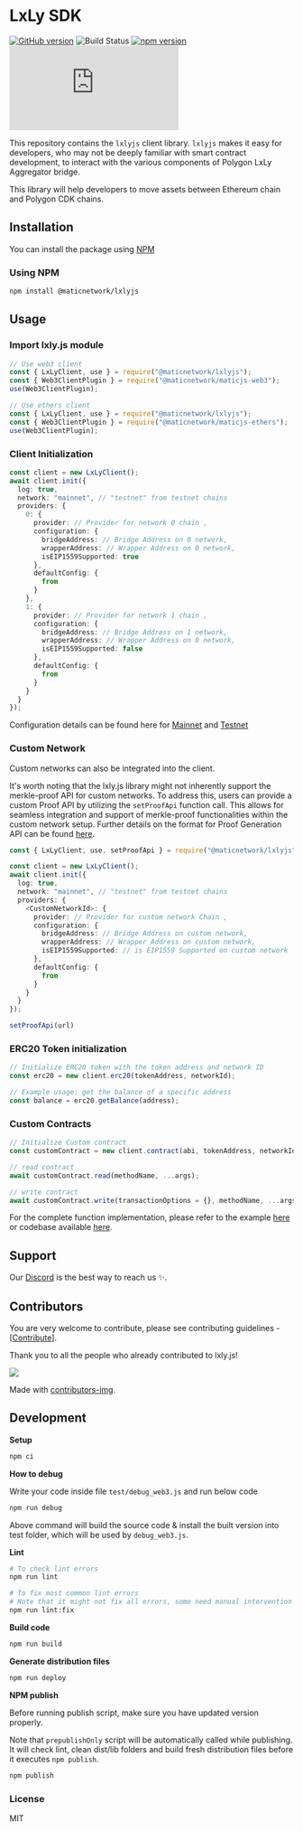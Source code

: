 # LxLy SDK

[![GitHub version](https://badge.fury.io/gh/0xpolygon%2Flxly.js.svg)](https://badge.fury.io/gh/0xpolygon%2Flxly.js)
![Build Status](https://github.com/0xpolygon/lxly.js/workflows/CI/badge.svg?branch=master)
[![npm version](https://badge.fury.io/js/%400xpolygon%2Flxlyjs.svg)](https://badge.fury.io/js/%400xpolygon%2Flxlyjs)
![GitHub](https://img.shields.io/github/license/0xpolygon/lxly.js)

This repository contains the `lxlyjs` client library. `lxlyjs` makes it easy for developers, who may not be deeply familiar with smart contract development, to interact with the various components of Polygon LxLy Aggregator bridge.

This library will help developers to move assets between Ethereum chain and Polygon CDK chains.

## Installation

You can install the package using [NPM](https://www.npmjs.com/package/@maticnetwork/lxlyjs)

### Using NPM

```bash
npm install @maticnetwork/lxlyjs
```

## Usage

### Import lxly.js module

```typescript
// Use web3 client
const { LxLyClient, use } = require("@maticnetwork/lxlyjs");
const { Web3ClientPlugin } = require("@maticnetwork/maticjs-web3");
use(Web3ClientPlugin);
```

```typescript
// Use ethers client
const { LxLyClient, use } = require("@maticnetwork/lxlyjs");
const { Web3ClientPlugin } = require("@maticnetwork/maticjs-ethers");
use(Web3ClientPlugin);
```

### Client Initialization

```typescript
const client = new LxLyClient();
await client.init({
  log: true,
  network: "mainnet", // "testnet" from testnet chains
  providers: {
    0: {
      provider: // Provider for network 0 chain ,
      configuration: {
        bridgeAddress: // Bridge Address on 0 network,
        wrapperAddress: // Wrapper Address on 0 network,
        isEIP1559Supported: true
      },
      defaultConfig: {
        from
      }
    },
    1: {
      provider: // Provider for network 1 chain ,
      configuration: {
        bridgeAddress: // Bridge Address on 1 network,
        wrapperAddress: // Wrapper Address on 0 network,
        isEIP1559Supported: false
      },
      defaultConfig: {
        from
      }
    }
  }
});
```

Configuration details can be found here for [Mainnet](./configuration//MAINNET.json) and [Testnet](./configuration//TESTNET.json)

### Custom Network

Custom networks can also be integrated into the client.

It's worth noting that the lxly.js library might not inherently support the merkle-proof API for custom networks. To address this, users can provide a custom Proof API by utilizing the ```setProofApi``` function call. This allows for seamless integration and support of merkle-proof functionalities within the custom network setup. Further details on the format for Proof Generation API can be found [here](https://github.com/maticnetwork/proof-generation-api).

```typescript
const { LxLyClient, use, setProofApi } = require("@maticnetwork/lxlyjs");

const client = new LxLyClient();
await client.init({
  log: true,
  network: "mainnet", // "testnet" from testnet chains
  providers: {
    <CustomNetworkId>: {
      provider: // Provider for custom network Chain ,
      configuration: {
        bridgeAddress: // Bridge Address on custom network,
        wrapperAddress: // Wrapper Address on custom network,
        isEIP1559Supported: // is EIP1559 Supported on custom network
      },
      defaultConfig: {
        from
      }
    }
  }
});

setProofApi(url)
```

### ERC20 Token initialization
```typescript
// Initialize ERC20 token with the token address and network ID
const erc20 = new client.erc20(tokenAddress, networkId);

// Example usage: get the balance of a specific address
const balance = erc20.getBalance(address);
```

### Custom Contracts

```typescript
// Initialize Custom contract
const customContract = new client.contract(abi, tokenAddress, networkId);

// read contract
await customContract.read(methodName, ...args);

// write contract
await customContract.write(transactionOptions = {}, methodName, ...args);
```

For the complete function implementation, please refer to the example [here](./test/debug_web3.js) or codebase available [here](./src/lxly/index.ts).

## Support

Our [Discord](https://discord.gg/0xPolygonDevs) is the best way to reach us ✨.

## Contributors

You are very welcome to contribute, please see contributing guidelines - [[Contribute](CONTRIBUTING.md)].

Thank you to all the people who already contributed to lxly.js!

<a href="https://github.com/0xpolygon/lxly.js/graphs/contributors">
  <img src="https://contrib.rocks/image?repo=0xpolygon/lxly.js" />
</a>

Made with [contributors-img](https://contrib.rocks).

## Development

**Setup**

```bash
npm ci
```

**How to debug**

Write your code inside file `test/debug_web3.js` and run below code

```bash
npm run debug
```

Above command will build the source code & install the built version into test folder, which will be used by `debug_web3.js`.

**Lint**

```bash
# To check lint errors
npm run lint

# To fix most common lint errors
# Note that it might not fix all errors, some need manual intervention
npm run lint:fix
```

**Build code**

```bash
npm run build
```

**Generate distribution files**

```bash
npm run deploy
```

**NPM publish**

Before running publish script, make sure you have updated version properly.

Note that `prepublishOnly` script will be automatically called while publishing. It will check lint, clean dist/lib folders and build fresh distribution files before it executes `npm publish`.

```bash
npm publish
```

### License

MIT
